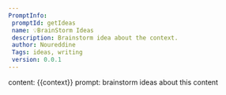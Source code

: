 ```yaml
---
PromptInfo:
 promptId: getIdeas
 name: 💡BrainStorm Ideas
 description: Brainstorm idea about the context.
 author: Noureddine
 Tags: ideas, writing
 version: 0.0.1
---
```

content: 
{{context}}
prompt:
brainstorm ideas about this content
